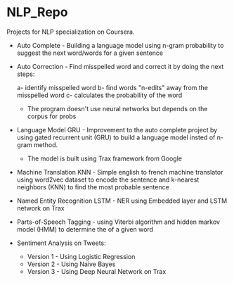 # NLP_Repo

Projects for NLP specialization on Coursera.

* Auto Complete - Building a language model using n-gram probability to suggest the next word/words for a given sentence

* Auto Correction - Find misspelled word and correct it by doing the next steps:
	
	a- identify misspelled word
	b- find words "n-edits" away from the misspelled word
	c- calculates the probability of the word
	* The program doesn't use neural networks but depends on the corpus for probs

* Language Model GRU - Improvement to the auto complete project by using gated recurrent unit (GRU) to build a language model insted of n-gram method.
	* The model is built using Trax framework from Google

* Machine Translation KNN - Simple english to french machine translator using word2vec dataset to encode the sentence and k-nearest neighbors (KNN) to find the most probable sentence

* Named Entity Recognition LSTM - NER using Embedded layer and LSTM network on Trax

* Parts-of-Speech Tagging - using Viterbi algorithm and hidden markov model (HMM) to determine the <PoS> of a given word


* Sentiment Analysis on Tweets:
	* Version 1 - Using Logistic Regression
	* Version 2 - Using Naive Bayes
	* Version 3 - Using Deep Neural Network on Trax
